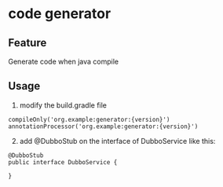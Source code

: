 # code generator

## Feature

Generate code when java compile


## Usage

1. modify the build.gradle file

```
compileOnly('org.example:generator:{version}')
annotationProcessor('org.example:generator:{version}')
```

2. add @DubboStub on the interface of DubboService like this:

```
@DubboStub
public interface DubboService {

}
```